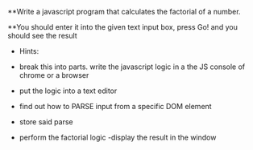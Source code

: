 ﻿**Write a javascript program that calculates the factorial of a number.

**You should enter it into the given text input box, press Go! and you should see the result

- Hints:
- break this into parts. write the javascript logic in a the JS console of chrome or a browser
- put the logic into a text editor

- find out how to PARSE input from a specific DOM element
- store said parse

- perform the factorial logic
-display the result in the window
